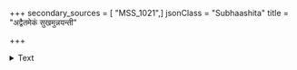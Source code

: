 +++
secondary_sources = [ "MSS_1021",]
jsonClass = "Subhaashita"
title = "अद्वैतमेकं सुखमुन्नयन्ती"

+++

<details><summary>Text</summary>

अद्वैतमेकं सुखमुन्नयन्ती विस्मारयन्ती जगदेव तन्वि।  
मुक्ताश्रितामात्मरुचिं वदन्ती वेदान्तसिद्धान्तकथेव भासि॥
</details>
